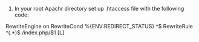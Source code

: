 1. In your root Apachr directory set up .htaccess file with the following code:

<IfModule mod_rewrite.c>
RewriteEngine on
RewriteCond %{ENV:REDIRECT_STATUS} ^$
RewriteRule ^(.*)$ <path-to-project-here>/index.php/$1 [L]
</IfModule>
